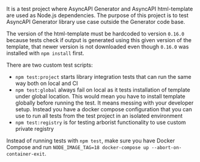 It is a test project where AsyncAPI Generator and AsyncAPI html-template are used as Node.js dependencies.
The purpose of this project is to test AsyncAPI Generator library use case outside the Generator code base.

The version of the html-template must be hardcoded to version `0.16.0` because tests check if output is generated using this given version of the template, that newer version is not downloaded even though `0.16.0` was installed with `npm install` first.

There are two custom test scripts:
- `npm test:project` starts library integration tests that can run the same way both on local and CI
- `npm test:global` always fail on local as it tests installation of template under global location. This would mean you have to install template globally before running the test. It means messing with your developer setup. Instead you have a docker compose configuration that you can use to run all tests from the test project in an isolated environment
- `npm test:registry` is for testing arborist functionality to use custom private registry

Instead of running tests with `npm test`, make sure you have Docker Compose and run `NODE_IMAGE_TAG=18 docker-compose up --abort-on-container-exit`.